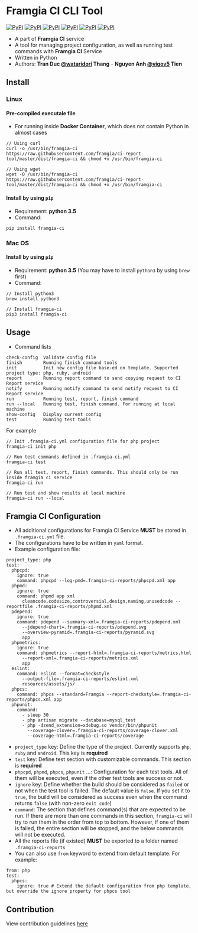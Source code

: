 # Framgia CI CLI Tool

[![PyPI](https://img.shields.io/pypi/v/framgia-ci.svg)](https://pypi.python.org/pypi/framgia-ci/)
[![PyPI](https://img.shields.io/pypi/pyversions/framgia-ci.svg)]([![PyPI](https://img.shields.io/pypi/v/framgia-ci.svg)](https://pypi.python.org/pypi/framgia-ci/))
[![PyPI](https://img.shields.io/pypi/status/framgia-ci.svg)](https://pypi.python.org/pypi/framgia-ci/)
[![PyPI](https://img.shields.io/pypi/dm/framgia-ci.svg)](https://pypi.python.org/pypi/framgia-ci/)
[![PyPI](https://img.shields.io/pypi/dw/framgia-ci.svg)](https://pypi.python.org/pypi/framgia-ci/)
[![PyPI](https://img.shields.io/pypi/dd/framgia-ci.svg)](https://pypi.python.org/pypi/framgia-ci/)

- A part of **Framgia CI** service
- A tool for managing project configuration, as well as running test commands with **Framgia CI** Service
- Written in Python
- Authors: **Tran Duc [@wataridori](https://github.com/wataridori) Thang** - **Nguyen Anh [@vigov5](https://github.com/vigov5) Tien**

## Install
### Linux
#### Pre-compiled executale file
- For running inside **Docker Container**, which does not contain Python in almost cases
```
// Using curl
curl -o /usr/bin/framgia-ci https://raw.githubusercontent.com/framgia/ci-report-tool/master/dist/framgia-ci && chmod +x /usr/bin/framgia-ci

// Using wget
wget -O /usr/bin/framgia-ci https://raw.githubusercontent.com/framgia/ci-report-tool/master/dist/framgia-ci && chmod +x /usr/bin/framgia-ci
```
#### Install by using `pip`
- Requirement: **python 3.5**
- Command:
```
pip install framgia-ci
```

### Mac OS
#### Install by using `pip`
- Requirement: **python 3.5** (You may have to install `python3` by using `brew` first)
- Command:
```
// Install python3
brew install python3

// Install framgia-ci
pip3 install framgia-ci
```

## Usage
- Command lists
```
check-config  Validate config file
finish        Running finish command tools
init          Init new config file base-ed on template. Supported project type: php, ruby, android
report        Running report command to send copying request to CI Report service
notify        Running notify command to send notify request to CI Report service
run           Running test, report, finish command
run --local   Running test, finish command. For running at local machine
show-config   Display current config
test          Running test tools
```

For example
```
// Init .framgia-ci.yml configuration file for php project
framgia-ci init php

// Run test commands defined in .framgia-ci.yml
framgia-ci test

// Run all test, report, finish commands. This should only be run inside framgia ci service
framgia-ci run

// Run test and show results at local machine
framgia-ci run --local
```

## Framgia CI Configuration
- All additional configurations for Framgia CI Service **MUST** be stored in `.framgia-ci.yml` file.
- The configurations have to be written in `yaml` format.
- Example configuration file:
```
project_type: php
test:
  phpcpd:
    ignore: true
    command: phpcpd --log-pmd=.framgia-ci-reports/phpcpd.xml app
  phpmd:
    ignore: true
    command: phpmd app xml
      cleancode,codesize,controversial,design,naming,unusedcode --reportfile .framgia-ci-reports/phpmd.xml
  pdepend:
    ignore: true
    command: pdepend --summary-xml=.framgia-ci-reports/pdepend.xml
      --jdepend-chart=.framgia-ci-reports/pdepend.svg
      --overview-pyramid=.framgia-ci-reports/pyramid.svg
      app
  phpmetrics:
    ignore: true
    command: phpmetrics --report-html=.framgia-ci-reports/metrics.html
      --report-xml=.framgia-ci-reports/metrics.xml
      app
  eslint:
    command: eslint --format=checkstyle
      --output-file=.framgia-ci-reports/eslint.xml
      resources/assets/js/
  phpcs:
    command: phpcs --standard=Framgia --report-checkstyle=.framgia-ci-reports/phpcs.xml app
  phpunit:
    command:
      - sleep 30
      - php artisan migrate --database=mysql_test
      - php -dzend_extension=xdebug.so vendor/bin/phpunit
        --coverage-clover=.framgia-ci-reports/coverage-clover.xml
        --coverage-html=.framgia-ci-reports/coverage
```
- `project_type` key: Define the type of the project. Currently supports `php`, `ruby` and `android`. This key is **required**
- `test` key: Define test section with customizable commands. This section is **required**
- `phpcpd`, `phpmd`, `phpcs`, `phpunit` ...: Configuration for each test tools. All of them will be executed, even if the other test tools are success or not.
- `ignore` key: Define whether the build should be considered as `failed` or not when the test tool is failed. The default value is `false`. If you set it to `true`, the build will be considered as success even when the command returns `false` (with non-zero `exit code`)
- `command`: The section that defines command(s) that are expected to be run. If there are more than one commands in this section, `framgia-ci` will try to run them in the order from top to bottom. However, if one of them is failed, the entire section will be stopped, and the below commands will not be executed.
- All the reports file (if existed) **MUST** be exported to a folder named `.framgia-ci-reports`
- You can also use `from` keyword to extend from default template. For example:
```
from: php
test:
  phpcs:
    ignore: true # Extend the default configuration from php template, but override the ignore property for phpcs tool
```

Contribution
--------------
View contribution guidelines [here](./CONTRIBUTING.md)
